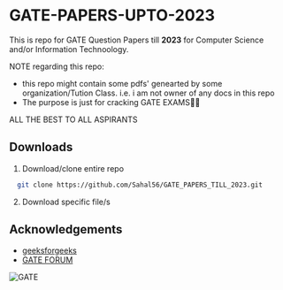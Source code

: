
# GATE-PAPERS-UPTO-2023

This is repo for GATE Question Papers till **2023** for Computer Science and/or Information Technoology.



NOTE regarding this repo:
- this repo might contain some pdfs' genearted by some organization/Tution Class. i.e. i am not owner of any docs in this repo
- The purpose is just for cracking GATE EXAMS👨‍🎓

ALL THE BEST TO ALL ASPIRANTS


## Downloads

1. Download/clone entire repo

```bash
  git clone https://github.com/Sahal56/GATE_PAPERS_TILL_2023.git
```

2. Download specific file/s
    
## Acknowledgements

 - [geeksforgeeks](https://www.geeksforgeeks.org/original-gate-previous-year-question-papers-cse-and-it-gq/)
 - [GATE FORUM](https://gateforum.com)


![GATE](https://github.com/Sahal56/GATE_PAPERS_TILL_2023/gateExamLogo.png)

